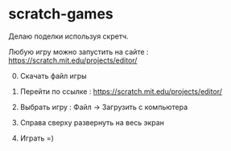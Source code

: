 # scratch-games
Делаю поделки используя скретч.

Любую игру можно запустить на сайте : 
https://scratch.mit.edu/projects/editor/

0) Скачать файл игры 

1) Перейти по ссылке :
https://scratch.mit.edu/projects/editor/

2) Выбрать игру :
Файл -> Загрузить с компьютера

3) Справа сверху развернуть на весь экран

4) Играть =)
